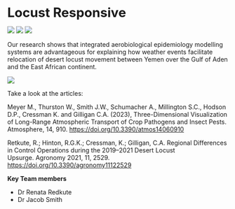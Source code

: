 <span style="font-size:22pt;font-weight:bold">Locust Responsive</span>

<img src="../../images/locusts1.png"/>
<img src="../../images/locusts2.png"/>
<img src="../../images/locusts3.png"/>

Our research shows that integrated aerobiological epidemiology modelling systems are advantageous  for explaining how 
weather events facilitate relocation of desert locust movement between Yemen over the Gulf of Aden and the East African 
continent.

<img src="../../images/3d_locusts.png"/>

Take a look at the articles:

Meyer M., Thurston W., Smith J.W., Schumacher A., Millington S.C., Hodson D.P., Cressman K. and Gilligan C.A. (2023), Three-Dimensional Visualization of Long-Range Atmospheric Transport
of Crop Pathogens and Insect Pests.  Atmosphere, 14, 910. <https://doi.org/10.3390/atmos14060910>

Retkute, R.; Hinton, R.G.K.; Cressman, K.; Gilligan, C.A. Regional Differences in Control Operations during the 2019–2021 Desert Locust Upsurge. Agronomy 2021, 11, 2529. 
<https://doi.org/10.3390/agronomy11122529>

**Key Team members**

- Dr Renata Redkute
- Dr Jacob Smith
